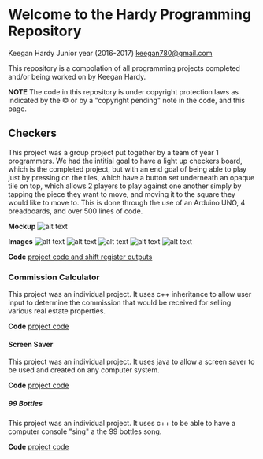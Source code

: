 # Welcome to the Hardy Programming Repository

Keegan Hardy
Junior year (2016-2017)
keegan780@gmail.com

This repository is a compolation of all programming projects completed and/or being worked on by Keegan Hardy.

**NOTE**
The code in this repository is under copyright protection laws as indicated by the © or by a "copyright pending" note in the code, and this page.



## Checkers
This project was a group project put together by a team of year 1 programmers. We had the intitial goal to have a light up checkers board, which is the completed project, but with an end goal of being able to play just by pressing on the tiles, which have a button set underneath an opaque tile on top, which allows 2 players to play against one another simply by tapping the piece they want to move, and moving it to the square they would like to move to. This is done through the use of an Arduino UNO, 4 breadboards, and over 500 lines of code.

**Mockup**
![alt text](https://skyeagle4.github.io/ProgrammingPortfolio/Mockup.png "Mockup")

**Images**
![alt text](https://skyeagle4.github.io/ProgrammingPortfolio/IMG_0706.png "Assembly")
![alt text](https://skyeagle4.github.io/ProgrammingPortfolio/IMG_0707.png "Board")
![alt text](https://skyeagle4.github.io/ProgrammingPortfolio/IMG_0708.png "Arduino UNO")
![alt text](https://skyeagle4.github.io/ProgrammingPortfolio/IMG_0709.png "Shift register")
![alt text](https://skyeagle4.github.io/ProgrammingPortfolio/IMG_0710.png "LED's and breadboard")

**Code**
[project code and shift register outputs](https://github.com/Skyeagle4/ProgrammingPortfolio/blob/master/Projects/checkers/coding/prototypeshift/prototypeshift.ino)



### Commission Calculator
This project was an individual project. It uses c++ inheritance to allow user input to determine the commission that would be received for selling various real estate properties.

**Code** [project code](https://github.com/Skyeagle4/ProgrammingPortfolio/blob/master/ProgrammingFolder/Language%20Migration/inheritance.cpp)



#### Screen Saver
This project was an individual project. It uses java to allow a screen saver to be used and created on any computer system.

**Code** [project code](https://github.com/Skyeagle4/ProgrammingPortfolio/tree/master/ProgrammingFolder/Programming%20S1/screenSaver)



##### 99 Bottles
This project was an individual project. It uses c++ to be able to have a computer console "sing" a the 99 bottles song.

**Code** [project code](https://github.com/Skyeagle4/ProgrammingPortfolio/blob/master/ProgrammingFolder/Language%20Migration/99bottles.cpp) 



###### 
